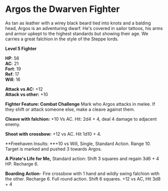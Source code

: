 # Argos the Dwarven Fighter 

As tan as leather with a wirey black beard tied into knots and a balding head, Argos is an adventuring dwarf. He's covered in sailor tattoos, his arms and armor upkept to the highest standards but showing their age.  We carries a great falchion in the style of the Steppe lords.

**Level 5 Fighter**

**HP**: 56  
**AC**: 21  
**Fort**: 19  
**Ref**: 17  
**Will**: 16   

**Attack vs AC:** +12  
**Attack vs other:** +10  

**Fighter Feature: Combat Challenge**
Mark who Argos attacks in melee. If they shift or attack someone else, make a cleave against them.

**Cleave with falchion:** +10 Vs AC. Hit: 2d4 + 4, deal 4 damage to adjacent enemy.

**Shoot with crossbow:** +12 vs AC. Hit 1d10 + 4.

**Freehaven Insults: **+10 vs Will, Single, Standard Action. Range 10. Target is marked and pushed 3 towards Argos. 

**A Pirate's Life for Me,** Standard action: Shift 3 squares and regain 3d6 + 4 HP. Recharge 6.

**Boarding Action**- Fire crossbow with 1 hand and wildly swing falchion with the other. Recharge 6. Full round action. Shift 6 squares. +12 vs AC, Hit 3d8 + 4